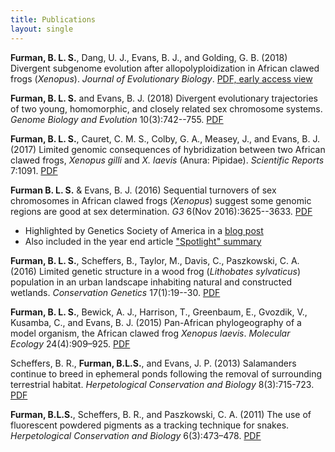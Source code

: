```yaml
---
title: Publications
layout: single
---
```


**Furman, B. L. S.**, Dang, U. J., Evans, B. J., and Golding, G. B. (2018) Divergent subgenome evolution after allopolyploidization in African clawed frogs (*Xenopus*). *Journal of Evolutionary Biology*. [PDF, early access view](/assets/papers/JEB-earlyAccept.pdf)

**Furman, B. L. S.** and Evans, B. J. (2018) Divergent evolutionary trajectories of two young, homomorphic, and closely related sex chromosome systems. *Genome Biology and Evolution* 10(3):742--755. [PDF](/assets/papers/Furman_Evans_GBE2018-All.pdf)

**Furman, B. L. S.**, Cauret, C. M. S., Colby, G. A., Measey, J., and Evans, B. J. (2017) Limited genomic consequences of hybridization between two African clawed frogs, *Xenopus gilli* and *X. laevis* (Anura: Pipidae). *Scientific Reports* 7:1091. [PDF](/assets/papers/Furmanetal_2017_SciRepts.pdf)

**Furman B. L. S.** & Evans, B. J. (2016) Sequential turnovers of sex chromosomes in African clawed frogs (*Xenopus*) suggest some genomic regions are good at sex determination. *G3* 6(Nov 2016):3625--3633. [PDF](/assets/papers/Furman_Evans_2016_G3_JournalVersion_wSupp.pdf)


* Highlighted by Genetics Society of America in a [blog post](http://genestogenomes.org/sex-chromosome-turnover-in-frogs-hints-at-evolutionary-patterns/)
* Also included in the year end article ["Spotlight" summary](http://genestogenomes.org/2016-g3-genesgenomesgenetics-spotlight/)


**Furman, B. L. S.**, Scheffers, B., Taylor, M., Davis, C., Paszkowski, C. A. (2016) Limited genetic structure in a wood frog (*Lithobates sylvaticus*) population in an urban landscape inhabiting natural and constructed wetlands. *Conservation Genetics* 17(1):19--30. [PDF](/assets/papers/ConGen2015.pdf)

**Furman, B. L. S.**, Bewick, A. J., Harrison, T., Greenbaum, E., Gvozdik, V., Kusamba, C., and Evans, B. J. (2015) Pan-African phylogeography of a model organism, the African clawed frog *Xenopus laevis*. *Molecular Ecology* 24(4):909–925. [PDF](/assets/papers/furmanetal2015.pdf)

Scheffers, B. R., **Furman, B.L.S.**, and Evans, J. P. (2013) Salamanders continue to breed in ephemeral ponds following the removal of surrounding terrestrial habitat. *Herpetological Conservation and Biology* 8(3):715-723. [PDF](/assets/papers/scheffers2013.pdf)

**Furman, B.L.S.**, Scheffers, B. R., and Paszkowski, C. A. (2011) The use of fluorescent powdered pigments as a tracking technique for snakes. *Herpetological Conservation and Biology* 6(3):473–478. [PDF](/assets/papers/furman2011_herpconbio.pdf)

